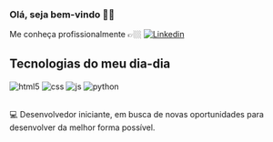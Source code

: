 ### Olá, seja bem-vindo 👋🏼

Me conheça profissionalmente 👉🏼 [![Linkedin](https://img.shields.io/badge/LinkedIn-0077B5?style=for-the-badge&logo=linkedin&logoColor=white)](https://linkedin.com/in/breno-augusto-1965961a0)




## Tecnologias do meu dia-dia

<div style="display: inline_block">
 <img align="center" alt="html5" src="https://img.shields.io/badge/HTML5-E34F26?style=for-the-badge&logo=html5&logoColor=white" />
  <img align="center" alt="css" src="https://img.shields.io/badge/CSS3-1572B6?style=for-the-badge&logo=css3&logoColor=white" />
  <img align="center" alt="js" src="https://img.shields.io/badge/JavaScript-F7DF1E?style=for-the-badge&logo=javascript&logoColor=black" />
  <img align="center" alt="python" src="https://img.shields.io/badge/Python-007ACC?style=for-the-badge&logo=Python&logoColor=white" />
  
</div><br/>
 
💻 Desenvolvedor iniciante, em busca de novas oportunidades para desenvolver da melhor forma possível.

  
